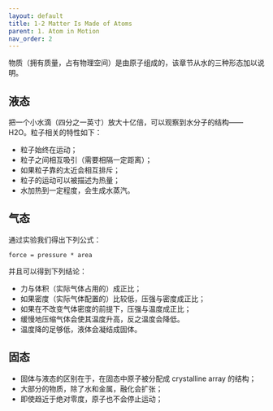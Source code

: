 ```yaml
---
layout: default
title: 1-2 Matter Is Made of Atoms
parent: 1. Atom in Motion
nav_order: 2
---
```

物质（拥有质量，占有物理空间）是由原子组成的，该章节从水的三种形态加以说明。

## 液态
把一个小水滴（四分之一英寸）放大十亿倍，可以观察到水分子的结构——H2O。粒子相关的特性如下：
- 粒子始终在运动；
- 粒子之间相互吸引（需要相隔一定距离）；
- 如果粒子靠的太近会相互排斥；
- 粒子的运动可以被描述为热量；
- 水加热到一定程度，会生成水蒸汽。

## 气态
通过实验我们得出下列公式：
```text
force = pressure * area
```
并且可以得到下列结论：
- 力与体积（实际气体占用的）成正比；
- 如果密度（实际气体配置的）比较低，压强与密度成正比；
- 如果在不改变气体密度的前提下，压强与温度成正比；
- 缓慢地压缩气体会使其温度升高，反之温度会降低。
- 温度降的足够低，液体会凝结成固体。

## 固态
- 固体与液态的区别在于，在固态中原子被分配成 crystalline array 的结构；
- 大部分的物质，除了水和金属，融化会扩张；
- 即使趋近于绝对零度，原子也不会停止运动；
